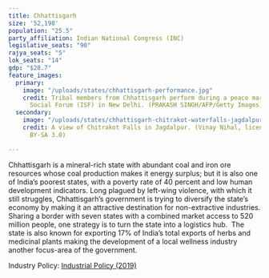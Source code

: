 ```yaml
---
title: Chhattisgarh
size: '52,198'
population: "25.5"
party_affiliation: Indian National Congress (INC)
legislative_seats: "90"
rajya_seats: "5"
lok_seats: "14"
gdp: "$28.7"
feature_images:
  primary:
    image: "/uploads/states/chhattisgarh-performance.jpg"
    credit: Tribal members from Chhattisgarh perform during a peace march at the India
      Social Forum (ISF) in New Delhi. (PRAKASH SINGH/AFP/Getty Images)
  secondary:
    image: "/uploads/states/chhattisgarh-chitrakot-waterfalls-jagdalpur.jpg"
    credit: A view of Chitrakot Falls in Jagdalpur. (Vinay Nihal, licensed under CC
      BY-SA 3.0)

---
```

Chhattisgarh is a mineral-rich state with abundant coal and iron ore resources whose coal production makes it energy surplus; but it is also one of India’s poorest states, with a poverty rate of 40 percent and low human development indicators. Long plagued by left-wing violence, with which it still struggles, Chhattisgarh’s government is trying to diversify the state’s economy by making it an attractive destination for non-extractive industries. Sharing a border with seven states with a combined market access to 520 million people, one strategy is to turn the state into a logistics hub.  The state is also known for exporting 17% of India’s total exports of herbs and medicinal plants making the development of a local wellness industry another focus-area of the government.

Industry Policy: [Industrial Policy (2019)](https://industries.cg.gov.in/pdf/policy2019-24/Industrial%20Policy%202019-24%20English%2019-05-2020.pdf)